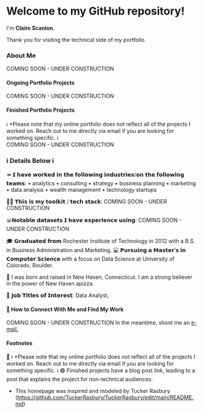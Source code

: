 # Welcome to my GitHub repository!

I'm **Claire Scanlon**. 

Thank you for visiting the technical side of my portfolio. 

### About Me 
COMING SOON - UNDER CONSTRUCTION

#### Ongoing Portfolio Projects
COMING SOON - UNDER CONSTRUCTION

#### Finished Portfolio Projects
 ℹ️  *Please note that my online portfolio does not reflect all of the projects I worked on. Reach out to me directly via email if you are looking for something specific.  ℹ️  </br>
 COMING SOON - UNDER CONSTRUCTION

### ℹ️  Details Below  ℹ️


⏪ 𝗜 𝗵𝗮𝘃𝗲 𝘄𝗼𝗿𝗸𝗲𝗱 𝗶𝗻 𝘁𝗵𝗲 𝗳𝗼𝗹𝗹𝗼𝘄𝗶𝗻𝗴 𝗶𝗻𝗱𝘂𝘀𝘁𝗿𝗶𝗲𝘀/𝗼𝗻 𝘁𝗵𝗲 𝗳𝗼𝗹𝗹𝗼𝘄𝗶𝗻𝗴 𝘁𝗲𝗮𝗺𝘀:
 • analytics
 • consulting
 • strategy
 • business planning
 • marketing
 • data analysis 
 • wealth management 
 • technology startups

👩‍💻 𝗧𝗵𝗶𝘀 𝗶𝘀 𝗺𝘆 𝘁𝗼𝗼𝗹𝗸𝗶𝘁 / 𝘁𝗲𝗰𝗵 𝘀𝘁𝗮𝗰𝗸:
 COMING SOON - UNDER CONSTRUCTION


 📊𝗡𝗼𝘁𝗮𝗯𝗹𝗲 𝗱𝗮𝘁𝗮𝘀𝗲𝘁𝘀 𝗜 𝗵𝗮𝘃𝗲 𝗲𝘅𝗽𝗲𝗿𝗶𝗲𝗻𝗰𝗲 𝘂𝘀𝗶𝗻𝗴:
  COMING SOON - UNDER CONSTRUCTION

🎓 𝗚𝗿𝗮𝗱𝘂𝗮𝘁𝗲𝗱 𝗳𝗿𝗼𝗺 Rochester Institute of Technology in 2012 with a B.S. in Business Administration and Marketing.
💻 𝗣𝘂𝗿𝘀𝘂𝗶𝗻𝗴 𝗮 𝗠𝗮𝘀𝘁𝗲𝗿’𝘀 𝗶𝗻 𝗖𝗼𝗺𝗽𝘂𝘁𝗲𝗿 𝗦𝗰𝗶𝗲𝗻𝗰𝗲 with a focus on Data Science at University of Colorado, Boulder.  

📌 I was born and raised in New Haven, Connecticut. I am a strong believer in the power of New Haven apizza.

💫 𝗝𝗼𝗯 𝗧𝗶𝘁𝗹𝗲𝘀 𝗼𝗳 𝗜𝗻𝘁𝗲𝗿𝗲𝘀𝘁: Data Analyst, 

#### 🔎 How to Connect With Me and Find My Work 
 COMING SOON - UNDER CONSTRUCTION
 In the meantime, shoot me an <a href="mailto:clairehelenscanlon@gmail.com"> e-mail. </a>


#### Footnotes
🔴 ℹ️  *Please note that my online portfolio does not reflect all of the projects I worked on. Reach out to me directly via email if you are looking for something specific.  ℹ️ 
🟢 Finished projects have a blog post link, leading to a post that explains the project for non-technical audiences. 
- This homepage was inspired and modeled by Tucker Rasbury (https://github.com/TuckerRasbury/TuckerRasbury/edit/main/README.md)



